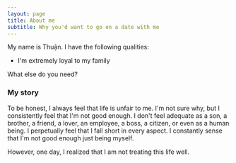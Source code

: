 ```yaml
---
layout: page
title: About me
subtitle: Why you'd want to go on a date with me
---
```


My name is Thuận. I have the following qualities:

- I'm extremely loyal to my family

What else do you need?

### My story


To be honest, I always feel that life is unfair to me. I'm not sure why, but I consistently feel that I'm not good enough. I don't feel adequate as a son, a brother, a friend, a lover, an employee, a boss, a citizen, or even as a human being. I perpetually feel that I fall short in every aspect. I constantly sense that I'm not good enough just being myself.

However, one day, I realized that I am not treating this life well.